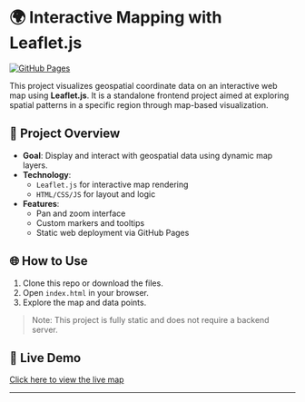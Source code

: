 # 🌍 Interactive Mapping with Leaflet.js

[![GitHub Pages](https://img.shields.io/badge/View%20Live-Demo-green?style=flat-square&logo=github)](https://maiminhhh.github.io/maiminhhh/[R]%20DATA1901%20Interactive%20Heatmap)

This project visualizes geospatial coordinate data on an interactive web map using **Leaflet.js**. It is a standalone frontend project aimed at exploring spatial patterns in a specific region through map-based visualization.

## 📌 Project Overview
- **Goal**: Display and interact with geospatial data using dynamic map layers.
- **Technology**:
  - `Leaflet.js` for interactive map rendering
  - `HTML/CSS/JS` for layout and logic
- **Features**:
  - Pan and zoom interface
  - Custom markers and tooltips
  - Static web deployment via GitHub Pages


## 🌐 How to Use
1. Clone this repo or download the files.
2. Open `index.html` in your browser.
3. Explore the map and data points.

> Note: This project is fully static and does not require a backend server.

## 🔗 Live Demo
[Click here to view the live map](https://maiminhhh.github.io/maiminhhh/[R]%20DATA1901%20Interactive%20Heatmap)

---
